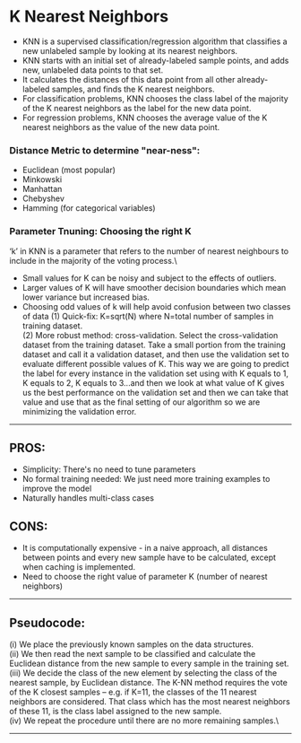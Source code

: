 # K Nearest Neighbors
  * KNN is a supervised classification/regression algorithm that classifies a new unlabeled sample by looking at its nearest neighbors.
  * KNN starts with an initial set of already-labeled sample points, and adds new, unlabeled data points to that set. 
  * It calculates the distances of this data point from all other already-labeled samples, and finds the K nearest neighbors.
  * For classification problems, KNN chooses the class label of the majority of the K nearest neighbors as the label for the new data point.
  * For regression problems, KNN chooses the average value of the K nearest neighbors as the value of the new data point.
  
### Distance Metric to determine "near-ness":
  * Euclidean  (most popular)
  * Minkowski
  * Manhattan
  * Chebyshev
  * Hamming    (for categorical variables)
  
### Parameter Tnuning: Choosing the right K
‘k’ in KNN is a parameter that refers to the number of nearest neighbours to include in the majority of the voting process.\
  * Small values for K can be noisy and subject to the effects of outliers.
  * Larger values of K will have smoother decision boundaries which mean lower variance but increased bias.
  * Choosing odd values of k will help avoid confusion between two classes of data
(1) Quick-fix: K=sqrt(N) where N=total number of samples in training dataset.\
(2) More robust method: cross-validation. Select the cross-validation dataset from the training dataset. Take a small portion from the training dataset and call it a validation dataset, and then use the validation set to evaluate different possible values of K. This way we are going to predict the label for every instance in the validation set using with K equals to 1, K equals to 2, K equals to 3...and then we look at what value of K gives us the best performance on the validation set and then we can take that value and use that as the final setting of our algorithm so we are minimizing the validation error.
  
 <hr>
 
 ## PROS:
   * Simplicity: There's no need to tune parameters 
   * No formal training needed: We just need more training examples to improve the model
   * Naturally handles multi-class cases
   
 ## CONS:
   * It is computationally expensive - in a naive approach, all distances between points and every new sample have to be calculated, except when caching is implemented.
   * Need to choose the right value of parameter K (number of nearest neighbors)
   
<hr>

## Pseudocode:
(i) We place the previously known samples on the data structures.\
(ii) We then read the next sample to be classified and calculate the Euclidean distance from the new sample to every sample in the training set. \
(iii) We decide the class of the new element by selecting the class of the nearest sample, by Euclidean distance. The K-NN method requires the vote of the K closest samples – e.g. if K=11, the classes of the 11 nearest neighbors are considered. That class which has the most nearest neighbors of these 11, is the class label assigned to the new sample.\
(iv) We repeat the procedure until there are no more remaining samples.\

<hr>

